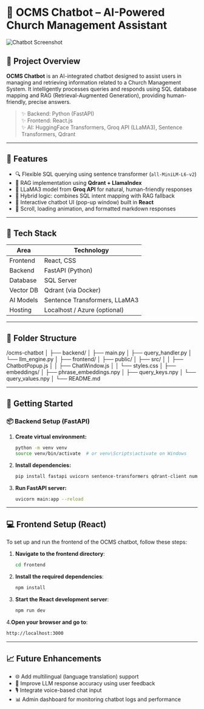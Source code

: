 # 🛐 OCMS Chatbot – AI-Powered Church Management Assistant

![Chatbot Screenshot](./screenshots/chatbot-ui.png)

## 📌 Project Overview

**OCMS Chatbot** is an AI-integrated chatbot designed to assist users in managing and retrieving information related to a Church Management System. It intelligently processes queries and responds using SQL database mapping and RAG (Retrieval-Augmented Generation), providing human-friendly, precise answers.

> ✨ Backend: Python (FastAPI)  
> ✨ Frontend: React.js  
> ✨ AI: HuggingFace Transformers, Groq API (LLaMA3), Sentence Transformers, Qdrant

---

## 🧠 Features

- 🔍 Flexible SQL querying using sentence transformer (`all-MiniLM-L6-v2`)
- 🧾 RAG implementation using **Qdrant + LlamaIndex**
- 🤖 LLaMA3 model from **Groq API** for natural, human-friendly responses
- 🧠 Hybrid logic: combines SQL intent mapping with RAG fallback
- 💬 Interactive chatbot UI (pop-up window) built in **React**
- 📁 Scroll, loading animation, and formatted markdown responses

---

## 🧱 Tech Stack

| Area       | Technology                     |
|------------|--------------------------------|
| Frontend   | React, CSS                     |
| Backend    | FastAPI (Python)               |
| Database   | SQL Server                     |
| Vector DB  | Qdrant (via Docker)            |
| AI Models  | Sentence Transformers, LLaMA3  |
| Hosting    | Localhost / Azure (optional)   |

---

## 📂 Folder Structure
/ocms-chatbot
│
├── backend/
│ ├── main.py
│ ├── query_handler.py
│ └── llm_engine.py
│
├── frontend/
│ ├── public/
│ ├── src/
│ │ ├── ChatbotPopup.js
│ │ ├── ChatWindow.js
│ │ └── styles.css
│
├── embeddings/
│ ├── phrase_embeddings.npy
│ ├── query_keys.npy
│ └── query_values.npy
│
└── README.md


---

## 🚀 Getting Started

### 📦 Backend Setup (FastAPI)

1. **Create virtual environment:**
   ```bash
   python -m venv venv
   source venv/bin/activate  # or venv\Scripts\activate on Windows
   ```

2. **Install dependencies:**
   ```bash
   pip install fastapi uvicorn sentence-transformers qdrant-client numpy
   ```

3. **Run FastAPI server:**
   ```bash
   uvicorn main:app --reload
   ```


---

## 💻 Frontend Setup (React)

To set up and run the frontend of the OCMS chatbot, follow these steps:

1. **Navigate to the frontend directory**:
   ```bash
   cd frontend
   ```

2. **Install the required dependencies**:
   ```bash
   npm install
   ```

3. **Start the React development server**:
   ```bash
   npm run dev
   ```

4.**Open your browser and go to**:
   ```bash
   http://localhost:3000
   ```


---

## 📈 Future Enhancements

- 🌐 Add multilingual (language translation) support
- 🧠 Improve LLM response accuracy using user feedback
- 🎙️ Integrate voice-based chat input
- 📊 Admin dashboard for monitoring chatbot logs and performance